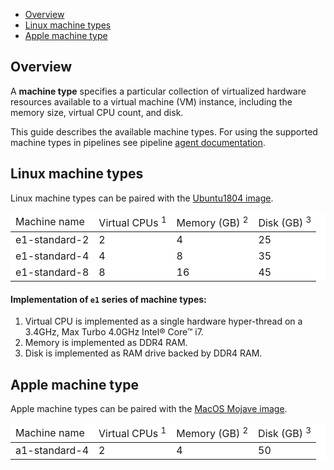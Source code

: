 
* [Overview](#overview)
* [Linux machine types](#linux-machine-types)
* [Apple machine type](#apple-machine-type)

## Overview

A **machine type** specifies a particular collection of virtualized
hardware resources available to a virtual machine (VM) instance,
including the memory size, virtual CPU count, and disk.

This guide describes the available machine types. For using the supported
machine types in pipelines see pipeline [agent documentation][agent].

## Linux machine types

Linux machine types can be paired with the [Ubuntu1804 image][ubuntu1804].

<table style="background-color: rgb(255, 255, 255);">
<thead>
<tr>
	<td>
		 Machine name
	</td>
	<td>
		 Virtual CPUs <sup>1</sup>
	</td>
	<td>
		 Memory (GB) <sup>2</sup>
	</td>
	<td>
		 Disk (GB) <sup>3</sup>
	</td>
</tr>
</thead>
<tbody>
<tr>
	<td>
		 e1-standard-2
	</td>
	<td>
		 2
	</td>
	<td>
		 4
	</td>
	<td>
		 25
	</td>
</tr>
<tr>
	<td>
		 e1-standard-4
	</td>
	<td>
		 4
	</td>
	<td>
		 8
	</td>
	<td>
		 35
	</td>
</tr>
<tr>
	<td>
		 e1-standard-8
	</td>
	<td>
		 8
	</td>
	<td>
		 16
	</td>
	<td>
		 45
	</td>
</tr>
</tbody>
</table>

####  Implementation of `e1` series of machine types:

1.  Virtual CPU is implemented as a single hardware hyper-thread on a
    3.4GHz, Max Turbo 4.0GHz Intel® Core™ i7.
2.  Memory is implemented as DDR4 RAM.
3.  Disk is implemented as RAM drive backed by DDR4 RAM.

## Apple machine type

Apple machine types can be paired with the [MacOS Mojave image][macos-mojave].

<table style="background-color: rgb(255, 255, 255);">
<thead>
<tr>
	<td>
		 Machine name
	</td>
	<td>
		 Virtual CPUs <sup>1</sup>
	</td>
	<td>
		 Memory (GB) <sup>2</sup>
	</td>
	<td>
		 Disk (GB) <sup>3</sup>
	</td>
</tr>
</thead>
<tbody>
<tr>
	<td>
		 a1-standard-4
	</td>
	<td>
		 2
	</td>
	<td>
		 4
	</td>
	<td>
		 50
	</td>
</tr>
</tbody>
</table>

[agent]: https://docs.semaphoreci.com/article/50-pipeline-yaml#agent
[ubuntu1804]: https://docs.semaphoreci.com/article/32-ubuntu-1804-image
[macos-mojave]: https://docs.semaphoreci.com/article/120-macos-mojave-image
